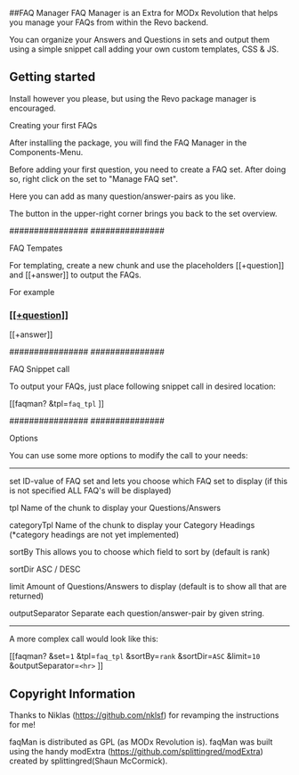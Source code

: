 ##FAQ Manager
FAQ Manager is an Extra for MODx Revolution that helps you manage your FAQs from within the Revo backend.

You can organize your Answers and Questions in sets and output them using a simple snippet call adding your own custom templates, CSS & JS.

## Getting started

Install however you please, but using the Revo package manager is encouraged.

Creating your first FAQs

After installing the package, you will find the FAQ Manager in the Components-Menu.

Before adding your first question, you need to create a FAQ set. After doing so, right click on the set to "Manage FAQ set".

Here you can add as many question/answer-pairs as you like.

The button in the upper-right corner brings you back to the set overview.

################
###############

FAQ Tempates

For templating, create a new chunk and use the placeholders [[+question]] and [[+answer]] to output the FAQs.

For example

<h3 class="faq_question"><a href="#">[[+question]]</a></h3>
<div class="faq_answer"> [[+answer]]</div>

################
###############

FAQ Snippet call

To output your FAQs, just place following snippet call in desired location:

[[faqman?
  &tpl=`faq_tpl`
]]

################
###############

Options

You can use some more options to modify the call to your needs:

---

set             ID-value of FAQ set and lets you choose which FAQ set to display (if this is not specified ALL FAQ's will be displayed)

tpl             Name of the chunk to display your Questions/Answers

categoryTpl     Name of the chunk to display your Category Headings (*category headings are not yet implemented)

sortBy          This allows you to choose which field to sort by (default is rank)

sortDir         ASC / DESC

limit           Amount of Questions/Answers to display (default is to show all that are returned)

outputSeparator	Separate each question/answer-pair by given string.


---

A more complex call would look like this:

[[faqman?
  &set=`1`
  &tpl=`faq_tpl`
  &sortBy=`rank`
  &sortDir=`ASC`
  &limit=`10`
  &outputSeparator=`<hr>`
]]

## Copyright Information

Thanks to Niklas (https://github.com/nklsf) for revamping the instructions for me!

faqMan is distributed as GPL (as MODx Revolution is). faqMan was built using the
handy modExtra (https://github.com/splittingred/modExtra)
created by splittingred(Shaun McCormick).